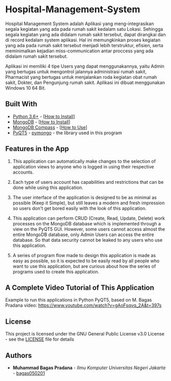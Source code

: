 # Hospital-Management-System

Hospital Management System adalah Aplikasi yang meng-integrasikan segala kegiatan yang ada pada rumah sakit kedalam satu Lokasi. Sehingga segala kegiatan yang ada didalam rumah sakit tersebut, dapat dirangkai dan di record kedalam system aplikasi. Hal ini memungkinkan proses kegiatan yang ada pada rumah sakit tersebut menjadi lebih terstruktur, efisien, serta meminimalkan kejadian miss-communication antar proccess yang ada didalam rumah sakit tersebut.

Aplikasi ini memiliki 4 tipe Users yang dapat menggunakannya, yaitu Admin yang bertugas untuk mengontrol jalannya administrasi rumah sakit, Pharmacist yang bertugas untuk menjalankan roda kegiatan obat rumah sakit, Dokter, dan Pengunjung rumah sakit. Aplikasi ini dibuat menggunakan Windows 10 64 Bit.

## Built With

* [Python 3.6+](https://www.python.org/downloads/) - [[How to Install](https://www.youtube.com/watch?v=ndrCfBJkkvE)]
* [MongoDB](https://www.mongodb.com/download-center) - [[How to Install](https://www.youtube.com/watch?v=FwMwO8pXfq0)]
* [MongoDB Compass](https://www.mongodb.com/download-center/compass) - [[How to Use](https://www.youtube.com/watch?v=gJ82Ifm-VbA)]
* [PyQT5](https://pypi.org/project/PyQt5/) - [pymongo](https://api.mongodb.com/python/current/tutorial.html) - the library used in this program

## Features in the App
1. This application can automatically make changes to the selection of application views to anyone who is logged in using their respective accounts.

2. Each type of users account has capabilities and restrictions that can be done while using this application.

3. The user interface of the application is designed to be as minimal as possible (Keep it Simple), but still leaves a modern and fresh impression so users don't get bored easily with the look of this application.

4. This application can perform CRUD (Create, Read, Update, Delete) work processes on the MongoDB database which is implemented through a view on the PyQT5 GUI. However, some users cannot access almost the entire MongoDB database, only Admin Users can access the entire database. So that data security cannot be leaked to any users who use this application.

5. A series of program flow made to design this application is made as easy as possible, so it is expected to be easily read by all people who want to use this application, but are curious about how the series of programs used to create this application.

## A Complete Video Tutorial of This Application
Example to run this applications in Python PyQT5, based on M. Bagas Pradana video: https://www.youtube.com/watch?v=gAoFsqvq_2A&t=397s

## License

This project is licensed under the GNU General Public License v3.0 License - see the [LICENSE](https://github.com/bagas050201/Hospital-Management-System/blob/master/LICENSE) file for details

## Authors

* **Muhammad Bagas Pradana** - *Ilmu Komputer Universitas Negeri Jakarta* - [bagas050201](https://github.com/bagas050201)
